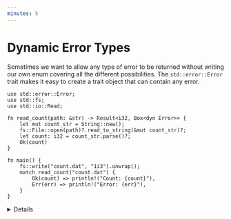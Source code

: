 ```yaml
---
minutes: 5
---
```


# Dynamic Error Types

Sometimes we want to allow any type of error to be returned without writing our
own enum covering all the different possibilities. The `std::error::Error` trait
makes it easy to create a trait object that can contain any error.

```rust,editable
use std::error::Error;
use std::fs;
use std::io::Read;

fn read_count(path: &str) -> Result<i32, Box<dyn Error>> {
    let mut count_str = String::new();
    fs::File::open(path)?.read_to_string(&mut count_str)?;
    let count: i32 = count_str.parse()?;
    Ok(count)
}

fn main() {
    fs::write("count.dat", "1i3").unwrap();
    match read_count("count.dat") {
        Ok(count) => println!("Count: {count}"),
        Err(err) => println!("Error: {err}"),
    }
}
```

<details>

The `read_count` function can return `std::io::Error` (from file operations) or
`std::num::ParseIntError` (from `String::parse`).

Boxing errors saves on code, but gives up the ability to cleanly handle
different error cases differently in the program. As such it's generally not a
good idea to use `Box<dyn Error>` in the public API of a library, but it can be
a good option in a program where you just want to display the error message
somewhere.

Make sure to implement the `std::error::Error` trait when defining a custom
error type so it can be boxed. But if you need to support the `no_std`
attribute, keep in mind that the `std::error::Error` trait is currently
compatible with `no_std` in
[nightly](https://github.com/rust-lang/rust/issues/103765) only.

</details>
